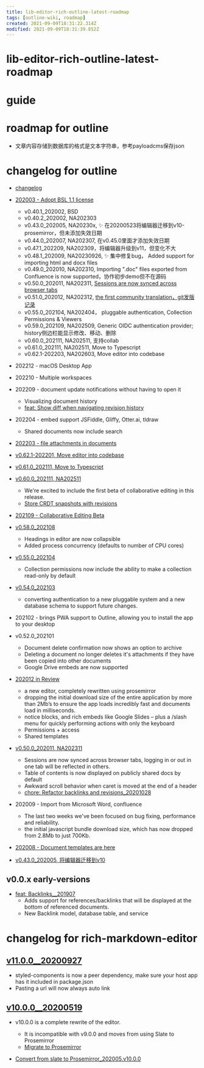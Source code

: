 ```yaml
---
title: lib-editor-rich-outline-latest-roadmap
tags: [outline-wiki, roadmap]
created: 2021-09-09T18:31:22.314Z
modified: 2021-09-09T18:31:39.852Z
---
```


# lib-editor-rich-outline-latest-roadmap

# guide

# roadmap for outline
- 文章内容存储到数据库的格式是文本字符串，参考payloadcms保存json
# changelog for outline
- [changelog](https://www.getoutline.com/changelog)
- [202003 - Adopt BSL 1.1 license](https://github.com/outline/outline/pull/1197)
  - v0.40.1_202002, BSD
  - v0.40.2_202002, NA202303
  - v0.43.0_202005, NA20230x, ✨ 在20200523将编辑器迁移到v10-prosemirror，但未添加失效日期
  - v0.44.0_202007, NA202307, 在v0.45.0里面才添加失效日期
  - v0.47.1_202209, NA202309，将编辑器升级到v11，但变化不大
  - v0.48.1_202009, NA20230926, ✨ 集中修复bug， Added support for importing html and docx files
  - v0.49.0_202010, NA202310, Importing ".doc" files exported from Confluence is now supported，协作初步demo但不在源码
  - v0.50.0_202011, NA202311, [Sessions are now synced across browser tabs](https://github.com/outline/outline/releases/tag/v0.50.0)
  - v0.51.0_202012, NA202312, [the first community translation，git发版记录](https://github.com/outline/outline/tags?after=v0.57.0)
  - v0.55.0_202104, NA202404， pluggable authentication, Collection Permissions & Viewers
  - v0.59.0_202109, NA202509, Generic OIDC authentication provider; history侧边栏能显示修改、移动、删除
  - v0.60.0_202111, NA202511, 支持collab
  - v0.61.0_202111, NA202511, Move to Typescript
  - v0.62.1-202203, NA202603, Move editor into codebase

- 202212 - macOS Desktop App

- 202210 - Multiple workspaces

- 202209 - document update notifications without having to open it
  - Visualizing document history
  - [feat: Show diff when navigating revision history](https://github.com/outline/outline/pull/4069)

- 202204 - embed support JSFiddle, Gliffy, Otter.ai, tldraw
  - Shared documents now include search

- [202203 - file attachments in documents](https://www.getoutline.com/changelog/file-attachments)

- [v0.62.1-202201, Move editor into codebase](https://github.com/outline/outline/pull/2930)

- [v0.61.0_202111, Move to Typescript](https://github.com/outline/outline/pull/2783)

- [v0.60.0_202111, NA202511](https://github.com/outline/outline/releases/tag/v0.60.0)
  - We're excited to include the first beta of collaborative editing in this release.
  - [Store CRDT snapshots with revisions](https://github.com/outline/outline/pull/2698)

- [202109 - Collaborative Editing Beta](https://www.getoutline.com/changelog/collaborative-editing)

- [v0.58.0_202108](https://github.com/outline/outline/releases/tag/v0.58.0)
  - Headings in editor are now collapsible
  - Added process concurrency (defaults to number of CPU cores)

- [v0.55.0_202104](https://github.com/outline/outline/releases/tag/v0.55.0)
  - Collection permissions now include the ability to make a collection read-only by default

- [v0.54.0_202103](https://github.com/outline/outline/releases/tag/v0.54.0)
  - converting authentication to a new pluggable system and a new database schema to support future changes.

- 202102 - brings PWA support to Outline, allowing you to install the app to your desktop

- v0.52.0_202101
  - Document delete confirmation now shows an option to archive 
  - Deleting a document no longer deletes it's attachments if they have been copied into other documents
  - Google Drive embeds are now supported

- [202012 in Review](https://www.getoutline.com/changelog/2020-in-review)
  - a new editor, completely rewritten using prosemirror
  - dropping the initial download size of the entire application by more than 2Mb’s to ensure the app loads incredibly fast and documents load in milliseconds.
  - notice blocks, and rich embeds like Google Slides – plus a /slash menu for quickly performing actions with only the keyboard
  - Permissions + access
  - Shared templates

- [v0.50.0_202011, NA202311](https://github.com/outline/outline/releases/tag/v0.50.0)
  - Sessions are now synced across browser tabs, logging in or out in one tab will be reflected in others. 
  - Table of contents is now displayed on publicly shared docs by default
  - Awkward scroll behavior when caret is moved at the end of a header
  - [chore: Refactor backlinks and revisions_20201028](https://github.com/outline/outline/pull/1611)

- 202009 - Import from Microsoft Word, confluence
  - The last two weeks we've been focused on bug fixing, performance and reliability. 
  - the initial javascript bundle download size, which has now dropped from 2.8Mb to just 700Kb.

- [202008 - Document templates are here](https://www.getoutline.com/changelog/document-templates)

- [v0.43.0_202005, 将编辑器迁移到v10](https://www.getoutline.com/changelog/v0.43.0)

## v0.0.x early-versions

- [feat: Backlinks__201907](https://github.com/outline/outline/pull/979)
  - Adds support for references/backlinks that will be displayed at the bottom of referenced documents.
  - New Backlink model, database table, and service
# changelog for rich-markdown-editor

## [v11.0.0__20200927](https://github.com/outline/rich-markdown-editor/releases/tag/v11.0.0)

- styled-components is now a peer dependency, make sure your host app has it included in package.json
- Pasting a url will now always auto link

## [v10.0.0__20200519](https://github.com/outline/rich-markdown-editor/releases/tag/v10.0.0)

- v10.0.0 is a complete rewrite of the editor. 
  - It is incompatible with v9.0.0 and moves from using Slate to Prosemirror
  - [Migrate to Prosemirror](https://github.com/outline/rich-markdown-editor/issues/134)

- [Convert from slate to Prosemirror_202005.v10.0.0](https://github.com/outline/rich-markdown-editor/pull/150)

